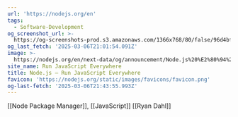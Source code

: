 ```yaml
---
url: 'https://nodejs.org/en'
tags:
  - Software-Development
og_screenshot_url: >-
  https://og-screenshots-prod.s3.amazonaws.com/1366x768/80/false/96d4bf47e20bf028e0effc9ccc841fbe6ec266be20b22adf8fafddcab5f01a48.jpeg
og_last_fetch: '2025-03-06T21:01:54.091Z'
image: >-
  https://nodejs.org/en/next-data/og/announcement/Node.js%20%E2%80%94%20Run%20JavaScript%20Everywhere
site_name: Run JavaScript Everywhere
title: Node.js — Run JavaScript Everywhere
favicon: 'https://nodejs.org/static/images/favicons/favicon.png'
og-last-fetch: '2025-03-06T21:43:55.993Z'
---
```



[[Node Package Manager]], [[JavaScript]]
[[Ryan Dahl]]

